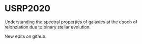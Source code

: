 # USRP2020

Understanding the spectral properties of galaxies at the epoch of reionziation due to binary stellar evolution. 

New edits on github.
